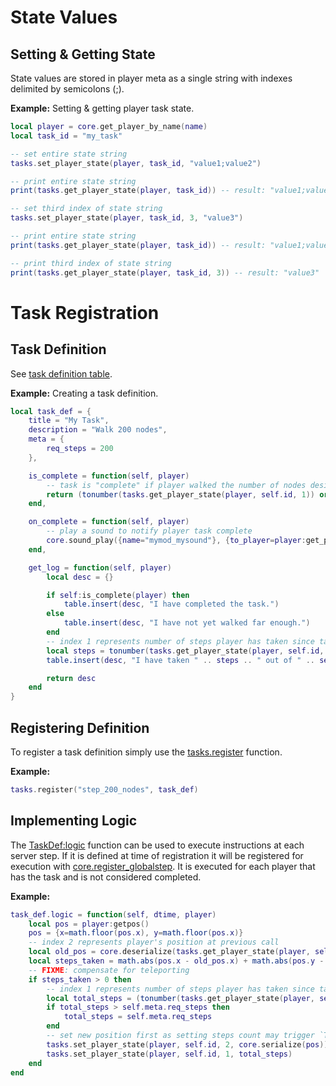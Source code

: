
# State Values

## Setting & Getting State

State values are stored in player meta as a single string with indexes delimited by semicolons (;).

__Example:__ Setting & getting player task state.

```lua
local player = core.get_player_by_name(name)
local task_id = "my_task"

-- set entire state string
tasks.set_player_state(player, task_id, "value1;value2")

-- print entire state string
print(tasks.get_player_state(player, task_id)) -- result: "value1;value2"

-- set third index of state string
tasks.set_player_state(player, task_id, 3, "value3")

-- print entire state string
print(tasks.get_player_state(player, task_id)) -- result: "value1;value2;value3"

-- print third index of state string
print(tasks.get_player_state(player, task_id, 3)) -- result: "value3"
```


# Task Registration

## Task Definition

See [task definition table](tables.md#taskdef).

__Example:__ Creating a task definition.

```lua
local task_def = {
	title = "My Task",
	description = "Walk 200 nodes",
	meta = {
		req_steps = 200
	},

	is_complete = function(self, player)
		-- task is "complete" if player walked the number of nodes designated in `TaskDef.meta.req_steps`
		return (tonumber(tasks.get_player_state(player, self.id, 1)) or 0) >= self.meta.req_steps
	end,

	on_complete = function(self, player)
		-- play a sound to notify player task complete
		core.sound_play({name="mymod_mysound"}, {to_player=player:get_player_name())
	end,

	get_log = function(self, player)
		local desc = {}

		if self:is_complete(player) then
			table.insert(desc, "I have completed the task.")
		else
			table.insert(desc, "I have not yet walked far enough.")
		end
		-- index 1 represents number of steps player has taken since task began
		local steps = tonumber(tasks.get_player_state(player, self.id, 1)) or 0
		table.insert(desc, "I have taken " .. steps .. " out of " .. self.meta.req_steps .. " steps.")

		return desc
	end
}
```


## Registering Definition

To register a task definition simply use the [tasks.register] function.

__Example:__

```lua
tasks.register("step_200_nodes", task_def)
```


## Implementing Logic

The [TaskDef:logic] function can be used to execute instructions at each server step. If it is
defined at time of registration it will be registered for execution with [core.register_globalstep].
It is executed for each player that has the task and is not considered completed.

__Example:__

```lua
task_def.logic = function(self, dtime, player)
	local pos = player:getpos()
	pos = {x=math.floor(pos.x), y=math.floor(pos.x)}
	-- index 2 represents player's position at previous call
	local old_pos = core.deserialize(tasks.get_player_state(player, self.id, 2)) or pos
	local steps_taken = math.abs(pos.x - old_pos.x) + math.abs(pos.y - old_pos.y)
	-- FIXME: compensate for teleporting
	if steps_taken > 0 then
		-- index 1 represents number of steps player has taken since task began
		local total_steps = (tonumber(tasks.get_player_state(player, self.id, 1)) or 0) + steps_taken
		if total_steps > self.meta.req_steps then
			total_steps = self.meta.req_steps
		end
		-- set new position first as setting steps count may trigger `TaskDef:on_complete`
		tasks.set_player_state(player, self.id, 2, core.serialize(pos))
		tasks.set_player_state(player, self.id, 1, total_steps)
	end
end
```


[core.register_globalstep]: https://api.luanti.org/core-namespace-reference/#global-callback-registration-functions
[tasks.register]: functions.md#tasksregister
[TaskDef:logic]: tables.md#taskdeflogic
